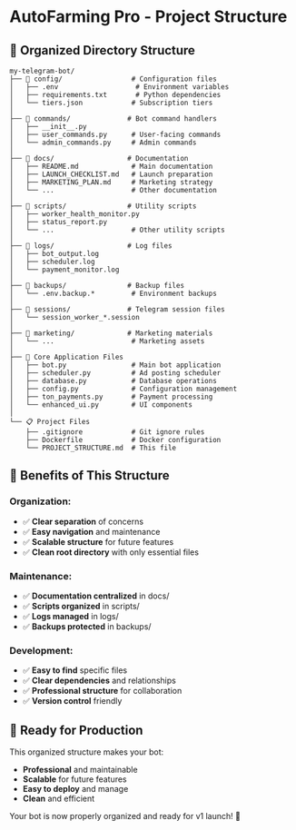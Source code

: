 # AutoFarming Pro - Project Structure

## 📁 Organized Directory Structure

```
my-telegram-bot/
├── 📁 config/                 # Configuration files
│   ├── .env                   # Environment variables
│   ├── requirements.txt       # Python dependencies
│   └── tiers.json            # Subscription tiers
│
├── 📁 commands/              # Bot command handlers
│   ├── __init__.py
│   ├── user_commands.py      # User-facing commands
│   └── admin_commands.py     # Admin commands
│
├── 📁 docs/                  # Documentation
│   ├── README.md             # Main documentation
│   ├── LAUNCH_CHECKLIST.md   # Launch preparation
│   ├── MARKETING_PLAN.md     # Marketing strategy
│   └── ...                   # Other documentation
│
├── 📁 scripts/               # Utility scripts
│   ├── worker_health_monitor.py
│   ├── status_report.py
│   └── ...                   # Other utility scripts
│
├── 📁 logs/                  # Log files
│   ├── bot_output.log
│   ├── scheduler.log
│   └── payment_monitor.log
│
├── 📁 backups/               # Backup files
│   └── .env.backup.*         # Environment backups
│
├── 📁 sessions/              # Telegram session files
│   └── session_worker_*.session
│
├── 📁 marketing/             # Marketing materials
│   └── ...                   # Marketing assets
│
├── 🐍 Core Application Files
│   ├── bot.py                # Main bot application
│   ├── scheduler.py          # Ad posting scheduler
│   ├── database.py           # Database operations
│   ├── config.py             # Configuration management
│   ├── ton_payments.py       # Payment processing
│   └── enhanced_ui.py        # UI components
│
└── 📋 Project Files
    ├── .gitignore            # Git ignore rules
    ├── Dockerfile            # Docker configuration
    └── PROJECT_STRUCTURE.md  # This file
```

## 🎯 Benefits of This Structure

### **Organization:**
- ✅ **Clear separation** of concerns
- ✅ **Easy navigation** and maintenance
- ✅ **Scalable structure** for future features
- ✅ **Clean root directory** with only essential files

### **Maintenance:**
- ✅ **Documentation centralized** in docs/
- ✅ **Scripts organized** in scripts/
- ✅ **Logs managed** in logs/
- ✅ **Backups protected** in backups/

### **Development:**
- ✅ **Easy to find** specific files
- ✅ **Clear dependencies** and relationships
- ✅ **Professional structure** for collaboration
- ✅ **Version control** friendly

## 🚀 Ready for Production

This organized structure makes your bot:
- **Professional** and maintainable
- **Scalable** for future features
- **Easy to deploy** and manage
- **Clean** and efficient

Your bot is now properly organized and ready for v1 launch! 🎉 